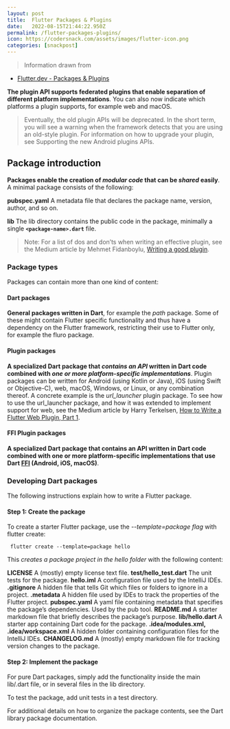 ```yaml
---
layout: post
title:  Flutter Packages & Plugins
date:   2022-08-15T21:44:22.950Z
permalink: /flutter-packages-plugins/
icon: https://codersnack.com/assets/images/flutter-icon.png
categories: [snackpost]
---
```


> Information drawn from 
- [Flutter.dev - Packages & Plugins](https://docs.flutter.dev/development/packages-and-plugins/developing-packages)


**The plugin API supports federated plugins that enable separation of different platform implementations**. You can also now indicate which platforms a plugin supports, for example web and macOS.

> Eventually, the old plugin APIs will be deprecated. In the short term, you will see a warning when the framework detects that you are using an old-style plugin. For information on how to upgrade your plugin, see Supporting the new Android plugins APIs.


##  Package introduction

**Packages enable the creation of *modular code* that can be *shared* easily**. A minimal package consists of the following:

**pubspec.yaml**
A metadata file that declares the package name, version, author, and so on.

**lib**
The lib directory contains the public code in the package, minimally a single **```<package-name>.dart```**  file.
 
>Note: For a list of dos and don’ts when writing an effective plugin, see the Medium article by Mehmet Fidanboylu, [Writing a good plugin](https://medium.com/flutter/writing-a-good-flutter-plugin-1a561b986c9c).


###  Package types

Packages can contain more than one kind of content:


####  Dart packages

**General packages written in Dart**, for example the *path* package. Some of these might contain Flutter specific functionality and thus have a dependency on the Flutter framework, restricting their use to Flutter only, for example the fluro package.


####  Plugin packages

**A specialized Dart package that *contains an API* written in Dart code combined with *one or more platform-specific implementations***.
Plugin packages can be written for Android (using Kotlin or Java), iOS (using Swift or Objective-C), web, macOS, Windows, or Linux, or any combination thereof.
A concrete example is the *url_launcher* plugin package. To see how to use the url_launcher package, and how it was extended to implement support for web, see the Medium article by Harry Terkelsen, [How to Write a Flutter Web Plugin, Part 1](https://medium.com/flutter/how-to-write-a-flutter-web-plugin-5e26c689ea1).


####  FFI Plugin packages

**A specialized Dart package that contains an API written in Dart code combined with one or more platform-specific implementations that use Dart [FFI](https://dart.dev/guides/libraries/c-interop) (Android, iOS, macOS)**.


###  Developing Dart packages

The following instructions explain how to write a Flutter package.


####  Step 1: Create the package

To create a starter Flutter package, use the *--template=package flag* with flutter create:

```
 flutter create --template=package hello
```

This *creates a package project in the hello folder* with the following content:

**LICENSE**
A (mostly) empty license text file.
**test/hello_test.dart**
The unit tests for the package.
**hello.iml**
A configuration file used by the IntelliJ IDEs.
**.gitignore**
A hidden file that tells Git which files or folders to ignore in a project.
**.metadata**
A hidden file used by IDEs to track the properties of the Flutter project.
**pubspec.yaml**
A yaml file containing metadata that specifies the package’s dependencies. Used by the pub tool.
**README.md**
A starter markdown file that briefly describes the package’s purpose.
**lib/hello.dart**
A starter app containing Dart code for the package.
**.idea/modules.xml, .idea/workspace.xml**
A hidden folder containing configuration files for the IntelliJ IDEs.
**CHANGELOG.md**
A (mostly) empty markdown file for tracking version changes to the package.


####  Step 2: Implement the package

For pure Dart packages, simply add the functionality inside the main lib/<package name>.dart file, or in several files in the lib directory.

To test the package, add unit tests in a test directory.

For additional details on how to organize the package contents, see the Dart library package documentation.

